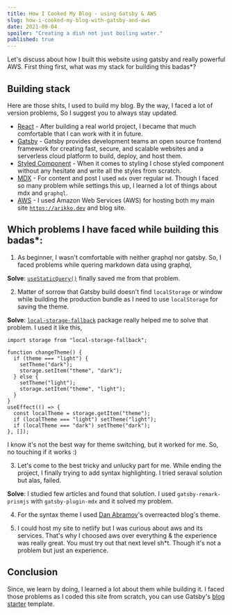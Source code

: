 ```yaml
---
title: How I Cooked My Blog - using Gatsby & AWS
slug: how-i-cooked-my-blog-with-gatsby-and-aws
date: 2021-09-04
spoiler: "Creating a dish not just boiling water."
published: true
---
```


Let's discuss about how I built this website using gatsby and really powerful AWS. First thing first, what was my stack for building this badas\*?

## Building stack

Here are those shits, I used to build my blog. By the way, I faced a lot of version problems, So I suggest you to always stay updated.

- [React](https://reactjs.org/) - After building a real world project, I became that much comfortable that I can work with it in future.
- [Gatsby](https://gatsbyjs.com/) - Gatsby provides development teams an open source frontend framework for creating fast, secure, and scalable websites and a serverless cloud platform to build, deploy, and host them.
- [Styled Component](https://styled-components.com/) - When it comes to styling I chose styled component without any hesitate and write all the styles from scratch.
- [MDX](https://mdxjs.com/) - For content and post I used `mdx` over regular `md`. Though I faced so many problem while settings this up, I learned a lot of things about mdx and `graphql`.
- [AWS](https://aws.amazon.com/) - I used Amazon Web Services (AWS) for hosting both my main site [`https://arikko.dev`](https://arikko.dev) and blog site.

## Which problems I have faced while building this badas\*:

1. As beginner, I wasn't comfortable with neither graphql nor gatsby. So, I faced problems while quering markdown data using graphql,

**Solve**: [`useStaticQuery()`](https://www.gatsbyjs.com/blog/2019-02-20-introducing-use-static-query/) finally saved me from that problem.

2. Matter of sorrow that Gatsby build doesn't find `localStorage` or window while building the production bundle as I need to use `localStorage` for saving the theme.

**Solve**: [`local-storage-fallback`](https://github.com/ripeworks/local-storage-fallback) package really helped me to solve that problem. I used it like this,

```jsx{5, 7, 13}
import storage from "local-storage-fallback";

function changeTheme() {
  if (theme === "light") {
    setTheme("dark");
    storage.setItem("theme", "dark");
  } else {
    setTheme("light");
    storage.setItem("theme", "light");
  }
}
useEffect(() => {
  const localTheme = storage.getItem("theme");
  if (localTheme === "light") setTheme("light");
  if (localTheme === "dark") setTheme("dark");
}, []);
```

I know it's not the best way for theme switching, but it worked for me. So, no touching if it works :)

3. Let's come to the best tricky and unlucky part for me. While ending the project, I finally trying to add syntax highlighting. I tried seraval solution but alas, failed.

**Solve**: I studied few articles and found that solution. I used `gatsby-remark-prismjs` with `gatsby-plugin-mdx` and it solved my problem.

4. For the syntax theme I used [Dan Abramov](https://mobile.twitter.com/dan_abramov)'s overreacted blog's theme.

5. I could host my site to netlify but I was curious about aws and its services. That's why I choosed aws over everything & the experience was really great. You must try out that next level sh*t. Though it's not a problem but just an experience.

## Conclusion

Since, we learn by doing, I learned a lot about them while building it. I faced those problems as I coded this site from scratch, you can use Gatsby's [blog starter](https://github.com/gatsbyjs/gatsby-starter-blog) template.

<!-- ## Why choosing Gatsby over any other platform? -->

